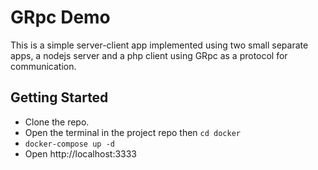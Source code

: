 # GRpc Demo

This is a simple server-client app implemented using two small separate apps, a nodejs server and a php client using GRpc as a protocol for communication.

## Getting Started

- Clone the repo.
- Open the terminal in the project repo then ```cd docker```
- ```docker-compose up -d```
- Open http://localhost:3333
